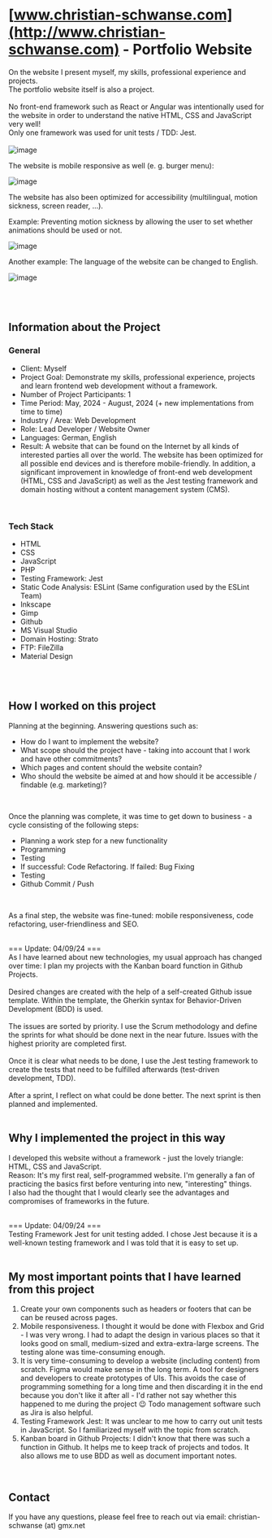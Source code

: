 # [www.christian-schwanse.com](http://www.christian-schwanse.com) - Portfolio Website
On the website I present myself, my skills, professional experience and projects.<br>
The portfolio website itself is also a project.<br>
<br>
No front-end framework such as React or Angular was intentionally used for the website in order to understand the native HTML, CSS and JavaScript very well!<br>
Only one framework was used for unit tests / TDD: Jest.<br>
<br>
![image](https://github.com/user-attachments/assets/5d5ce904-c1f6-4673-b5a3-1624aad3fb8f)


The website is mobile responsive as well (e. g. burger menu):<br>

![image](https://github.com/user-attachments/assets/06cb14ae-5ff9-4fdc-9bb4-1b088776bf55)


The website has also been optimized for accessibility (multilingual, motion sickness, screen reader, ...).<br>

Example: Preventing motion sickness by allowing the user to set whether animations should be used or not.<br>

![image](https://github.com/user-attachments/assets/0fcea5fd-cae1-4e7c-96ab-d6d5a1bac6de)

Another example: The language of the website can be changed to English.<br>

![image](https://github.com/user-attachments/assets/5830b66d-7afd-4e86-81be-8eb20e9f2390)

<br>
<br>


## Information about the Project
### General
- Client: Myself
- Project Goal: Demonstrate my skills, professional experience, projects and learn frontend web development without a framework.
- Number of Project Participants: 1
- Time Period: May, 2024 - August, 2024 (+ new implementations from time to time)
- Industry / Area: Web Development
- Role: Lead Developer / Website Owner
- Languages: German, English
- Result: A website that can be found on the Internet by all kinds of interested parties all over the world.
The website has been optimized for all possible end devices and is therefore mobile-friendly. In addition, a significant improvement in knowledge of front-end web development (HTML, CSS and JavaScript) as well as the Jest testing framework and domain hosting without a content management system (CMS). 
<br />

### Tech Stack
- HTML
- CSS
- JavaScript
- PHP
- Testing Framework: Jest
- Static Code Analysis: ESLint (Same configuration used by the ESLint Team)
- Inkscape
- Gimp
- Github
- MS Visual Studio
- Domain Hosting: Strato
- FTP: FileZilla
- Material Design
<br />
<br />


## How I worked on this project
Planning at the beginning. Answering questions such as:
- How do I want to implement the website?
- What scope should the project have - taking into account that I work and have other commitments?
- Which pages and content should the website contain?
- Who should the website be aimed at and how should it be accessible / findable (e.g. marketing)?
<br />

Once the planning was complete, it was time to get down to business - a cycle consisting of the following steps:
- Planning a work step for a new functionality
- Programming
- Testing
- If successful: Code Refactoring. If failed: Bug Fixing
- Testing
- Github Commit / Push
<br />

As a final step, the website was fine-tuned: mobile responsiveness, code refactoring,
user-friendliness and SEO.
<br />
<br />

=== Update: 04/09/24 ===
<br />
As I have learned about new technologies, my usual approach has changed over time:
I plan my projects with the Kanban board function in Github Projects.
<br />
<br />
Desired changes are created with the help of a self-created Github issue template. Within the template, the Gherkin syntax for Behavior-Driven Development (BDD) is used.
<br />
<br />
The issues are sorted by priority. I use the Scrum methodology and define the sprints for what should be done next in the near future. Issues with the highest priority are completed first.
<br />
<br />
Once it is clear what needs to be done, I use the Jest testing framework to create the tests that need to be fulfilled afterwards (test-driven development, TDD).
<br />
<br />
After a sprint, I reflect on what could be done better. The next sprint is then planned and implemented.
<br />
<br />


## Why I implemented the project in this way
I developed this website without a framework - just the lovely triangle: HTML, CSS and JavaScript.
<br />
Reason: It's my first real, self-programmed website. I'm generally a fan of practicing the basics first before venturing into new, "interesting" things.
<br />
I also had the thought that I would clearly see the advantages and compromises of frameworks in the future.<br />
<br />

=== Update: 04/09/24 ===
<br />
Testing Framework Jest for unit testing added. I chose Jest because it is a well-known testing framework and I was told that it is easy to set up.
<br />
<br />


## My most important points that I have learned from this project
1. Create your own components such as headers or footers that can be  can be reused across pages.
2. Mobile responsiveness. I thought it would be done with Flexbox and Grid - I was very wrong. I had to adapt the design in various places so that it looks good on small, medium-sized and extra-extra-large screens. The testing alone was time-consuming enough.
3. It is very time-consuming to develop a website (including content) from scratch. Figma would make sense in the long term. A tool for designers and developers to create prototypes of UIs. This avoids the case of programming something for a long time and then discarding it in the end because you don't like it after all - I'd rather not say whether this happened to me during the project 😉 Todo management software such as Jira is also helpful.
4. Testing Framework Jest: It was unclear to me how to carry out unit tests in JavaScript. So I familiarized myself with the topic from scratch.
5. Kanban board in Github Projects: I didn't know that there was such a function in Github. It helps me to keep track of projects and todos. It also allows me to use BDD as well as document important notes.
<br />


## Contact
If you have any questions, please feel free to reach out via email: christian-schwanse (at) gmx.net
